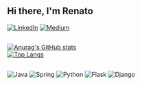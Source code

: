 ## Hi there, I'm Renato
[![LinkedIn](https://img.shields.io/badge/linkedin-%230077B5.svg?style=for-the-badge&logo=linkedin&logoColor=white)](https://www.linkedin.com/in/renatomessiasmachado/)
[![Medium](https://img.shields.io/badge/Medium-12100E?style=for-the-badge&logo=medium&logoColor=white)](https://medium.com/@renatommachado)
##
[![Anurag's GitHub stats](https://github-readme-stats.vercel.app/api?username=RenatoMessiasMachado&show_icons=true&theme=radical)](https://github.com/anuraghazra/github-readme-stats)
<br />[![Top Langs](https://github-readme-stats.vercel.app/api/top-langs/?username=RenatoMessiasMachado&theme=radical)](https://github.com/anuraghazra/github-readme-stats)
##
![Java](https://img.shields.io/badge/java-%23ED8B00.svg?style=for-the-badge&logo=openjdk&logoColor=white)
![Spring](https://img.shields.io/badge/spring-%236DB33F.svg?style=for-the-badge&logo=spring&logoColor=white)
![Python](https://img.shields.io/badge/python-3670A0?style=for-the-badge&logo=python&logoColor=ffdd54)
![Flask](https://img.shields.io/badge/flask-%23000.svg?style=for-the-badge&logo=flask&logoColor=white)
![Django](https://img.shields.io/badge/django-%23092E20.svg?style=for-the-badge&logo=django&logoColor=white)
